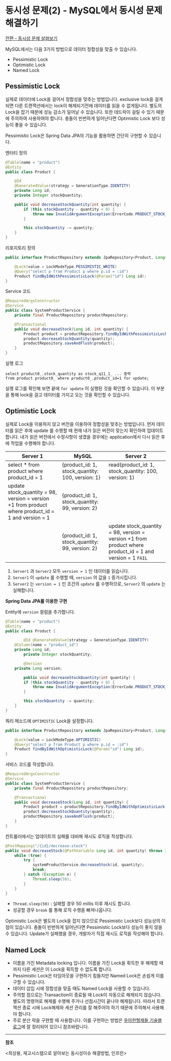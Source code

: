 # 동시성 문제(2) - MySQL에서 동시성 문제 해결하기

[전편 - 동시성 문제 살펴보기](https://github.com/eastshine-high/til/blob/main/spring/spring-framework/blog/concurrency-Issue-1.md)

MySQL에서는 다음 3가지 방법으로 데이터 정합성을 맞출 수 있습니다.

- Pessimistic Lock
- Optimistic Lock
- Named Lock

## Pessimistic Lock

실제로 데이터에 Lock을 걸어서 정합성을 맞추는 방법입니다. exclusive lock을 걸게되면 다른 트랜잭션에서는 lock이 해제되기전에 데이터를 읽을 수 없게됩니다. 별도의 Lock을 잡기 때문에 성능 감소가 일어날 수 있습니다. 또한 데드락이 걸릴 수 있기 때문에 주의하여 사용하여야 합니다. 충돌이 빈번하게 일어난다면 Optimistic Lock 보다 성능이 좋을 수 있습니다.

Pessimistic Lock은 Spring Data JPA의 기능을 활용하면 간단히 구현할 수 있습니다.

엔터티 정의

```java
@Table(name = "product")
@Entity
public class Product {

    @Id 
    @GeneratedValue(strategy = GenerationType.IDENTITY)
    private Long id;
    private Integer stockQuantity;

    public void decreaseStockQuantity(int quantity) {
        if (this.stockQuantity - quantity < 0) {
            throw new InvalidArgumentException(ErrorCode.PRODUCT_STOCK_QUANTITY_ERROR);
        }

        this.stockQuantity -= quantity;
    }
}
```

리포지토리 정의
```java
public interface ProductRepository extends JpaRepository<Product, Long> {

    @Lock(value = LockModeType.PESSIMISTIC_WRITE)
    @Query("select p from Product p where p.id = :id")
    Product findByIdWithPessimisticLock(@Param("id") Long id);
}
```

Service 코드

```java
@RequiredArgsConstructor
@Service
public class SystemProductService {
    private final ProductRepository productRepository;

    @Transactional
    public void decreaseStock(Long id, int quantity) {
        Product product = productRepository.findByIdWithPessimisticLock(id);
        product.decreaseStockQuantity(quantity);
        productRepository.saveAndFlush(product);
    }
}
```

실행 로그

```
select product0_.stock_quantity as stock_q11_1_ ... 중략 
from product product0_ where product0_.product_id=1 for update;
```

실행 로그를 확인해 보면 끝에 `for update` 이 실행된 것을 확인할 수 있습니다. 이 부분을 통해 lock을 걸고 데이터를 가지고 오는 것을 확인할 수 있습니다.

## Optimistic Lock

실제로 Lock을 이용하지 않고 버전을 이용하여 정합성을 맞추는 방법입니다. 먼저 데이터를 읽은 후에 update 를 수행할 때 현재 내가 읽은 버전이 맞는지 확인하여 업데이트 합니다. 내가 읽은 버전에서 수정사항이 생겼을 경우에는 application에서 다시 읽은 후에 작업을 수행해야 합니다.

| Server 1 | MySQL | Server 2 |
| --- | --- | --- |
| select * from product where product_id = 1 | {product_id: 1, stock_quantity: 100, version: 1} | read(product_id: 1, stock_quantity: 100, version: 1) |
| update stock_quantity = 98, version = version +1 from product where product_id = 1 and version = 1 | {product_id: 1, stock_quantity: 99, version: 2} |  |
|  | {product_id: 1, stock_quantity: 99, version: 2} | update stock_quantity = 98, version = version +1 from product where product_id = 1 and version = 1 `FAIL` |

1. `Server1` 과 `Server2` 모두 `version = 1` 인 데이터를 읽습니다.
2. `Server1` 이 `update` 를 수행할 때, `version` 의 값을 `1` 증가시킵니다.
3. `Server2` 는 `version = 1` 인 조건의 `update` 를 수행하므로, `Server2` 의 `update` 는 실패합니다.

**Spring Data JPA를 이용한 구현**

Entity에 `version` 컬럼을 추가합니다.

```java
@Table(name = "product")
@Entity
public class Product {

		@Id @GeneratedValue(strategy = GenerationType.IDENTITY)
    @Column(name = "product_id")
    private Long id;
		private Integer stockQuantity;

		@Version
    private Long version;

		public void decreaseStockQuantity(int quantity) {
        if (this.stockQuantity - quantity < 0) {
            throw new InvalidArgumentException(ErrorCode.PRODUCT_STOCK_QUANTITY_ERROR);
        }

        this.stockQuantity -= quantity;
    }
}

```

쿼리 메소드에 `OPTIMISTIC` Lock을 설정합니다.

```java
public interface ProductRepository extends JpaRepository<Product, Long>, ProductRepositoryCustom {

    @Lock(value = LockModeType.OPTIMISTIC)
    @Query("select p from Product p where p.id = :id")
    Product findByIdWithOptimisticLock(@Param("id") Long id);
}
```

서비스 코드를 작성합니다.

```java
@RequiredArgsConstructor
@Service
public class SystemProductService {
    private final ProductRepository productRepository;

    @Transactional
    public void decreaseStock(Long id, int quantity) {
        Product product = productRepository.findByIdWithOptimisticLock(id);
        product.decreaseStockQuantity(quantity);
        productRepository.saveAndFlush(product);
    }
}
```

컨트롤러에서는 업데이트의 실패를 대비해 재시도 로직을 작성합니다.

```java
@PostMapping("/{id}/decrease-stock")
public void decreaseStock(@PathVariable Long id, int quantity) throws InterruptedException {
    while (true) {
        try {
            systemProductService.decreaseStock(id, quantity);
            break;
        } catch (Exception e) {
            Thread.sleep(50);
        }
    }
}
```

- `Thread.sleep(50)` : 실패할 경우 50 millis 이후 재시도 합니다.
- 성공할 경우 `break` 를 통해 로직 수행을 빠져나옵니다.

Optimistic Lock은 별도의 Lock을 잡지 않으므로 Pessimistic Lock보다 성능상의 이점이 있습니다. 충돌이 빈번하게 일어난다면 Pessimistic Lock보다 성능이 좋지 않을 수 있습니다. Update가 실패했을 경우, 개발자가 직접 재시도 로직을 작성해야 합니다.

## Named Lock

- 이름을 가진 Metadata locking 입니다. 이름을 가진 Lock을 획득한 후 해제할 때까지 다른 세션은 이 Lock을 획득할 수 없도록 합니다.
- Pessimistic Lock은 타임아웃을 구현하기 힘들지만 Named Lock은 손쉽게 이를 구할 수 있습니다.
- 데이터 삽입 시에 정합성을 맞출 때도 Named Lock을 사용할 수 있습니다.
- 주의할 점으로는 Transaction이 종료될 때 Lock이 자동으로 해제되지 않습니다. 별도의 명령어로 해제를 수행해 주거나 선점시간이 끝나야 해제됩니다. 따라서 트랜잭션 종료 시에 Lock해제와 세션 관리를 잘 해주어야 하기 때문에 주의해서 사용해야 합니다.
- 주로 분산 락을 구현할 때 사용합니다. 이를 구현하는 방법은 [우아한형제들 기술블로그](https://techblog.woowahan.com/2631/)에 잘 정리되어 있으니 참조바랍니다.

---

**참조**

<최상용, 재고시스템으로 알아보는 동시성이슈 해결방법, 인프런>
